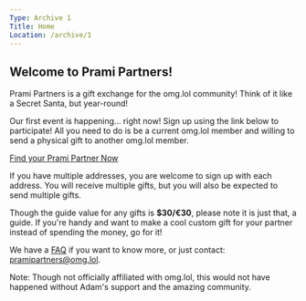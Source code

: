 ```yaml
---
Type: Archive 1
Title: Home
Location: /archive/1
---
```


## Welcome to Prami Partners!

Prami Partners is a gift exchange for the omg.lol community! Think of it like a Secret Santa, but year-round!

Our first event is happening... right now! Sign up using the link below to participate! All you need to do is be a current omg.lol member and willing to send a physical gift to another omg.lol member.

[Find your Prami Partner Now](/archive/1)

If you have multiple addresses, you are welcome to sign up with each address. You will receive multiple gifts, but you will also be expected to send multiple gifts.

Though the guide value for any gifts is **$30/€30**, please note it is just that, a guide. If you're handy and want to make a cool custom gift for your partner instead of spending the money, go for it!

We have a [FAQ](/archive/1/faq) if you want to know more, or just contact: [pramipartners@omg.lol](mailto:pramipartners@omg.lol).

Note: Though not officially affiliated with omg.lol, this would not have happened without Adam's support and the amazing community.
